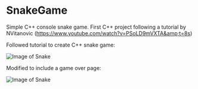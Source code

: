 # SnakeGame
Simple C++ console snake game. First C++ project following a tutorial by NVitanovic (https://www.youtube.com/watch?v=PSoLD9mVXTA&amp;t=8s)

Followed tutorial to create C++ snake game:

![Image of Snake](https://github.com/peteDotNet/SnakeGame/blob/master/SnakeGame.PNG)

Modified to include a game over page:

![Image of Snake](https://github.com/peteDotNet/SnakeGame/blob/master/SnakeEnd.PNG)




